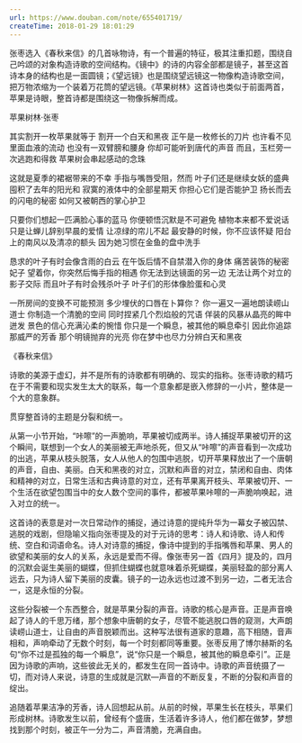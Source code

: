 ```yaml
---
url: https://www.douban.com/note/655401719/
createTime: 2018-01-29 18:01:29
---
```


张枣选入《春秋来信》的几首咏物诗，有一个普遍的特征，极其注重扣题，围绕自己吟颂的对象构造诗歌的空间结构。《镜中》的诗的内容全部都是镜子，甚至这首诗本身的结构也是一面圆镜；《望远镜》也是围绕望远镜这一物像构造诗歌空间，把万物浓缩为一个装着万花筒的望远镜。《苹果树林》这首诗也类似于前面两首，苹果是诗眼，整首诗都是围绕这一物像拆解而成。

苹果树林·张枣

其实割开一枚苹果就等于
割开一个白天和黑夜
正午是一枚修长的刀片
也许看不见里面血液的流动
也没有一双臂膀和腰身
你却可能听到唐代的声音
而且，玉栏旁一次逃跑和得救
苹果树会串起感动的念珠

这就是夏季的裙裾带来的不幸
手指与嘴唇受阻，然而
叶子们还是继续女妖的盛典
囤积了去年的阳光和
寂寞的液体中的全部星期天
你担心它们是否能护卫
扬长而去的闪电的秘密
如何又被朝西的掌心护卫

只要你们想起一匹满脸心事的蓝马
你便顿悟沉默是不可避免
植物本来都不爱说话
只是让蝉儿辞别早晨的爱情
让凉绿的帘儿不起
最安静的时候，你不应该怀疑
阳台上的南风以及清凉的额头
因为她习惯在金鱼的盘中洗手

恳求的叶子有时会像含雨的白云
在午饭后情不自禁潜入你的身体
痛苦装饰的秘密妃子
望着你，你突然后悔手指的相遇
你无法到达镜面的另一边
无法让两个对立的影子交际
而且叶子有时会残杀叶子
叶子们的形体像脸蛋和心灵

一所房间的变换不可能预测
多少埋伏的口唇在卜算你？
你一遍又一遍地朗读崂山道士
你制造一个清脆的空间
同时捏紧几个烈焰般的咒语
佯装的风暴从晶亮的眸中迸发
景色的信心充满沁柔的惋惜
你只是一个瞬息，被其他的瞬息牵引
因此你追踪那威严的芳香
那个明镜抛弃的光亮
你在梦中也尽力分辨白天和黑夜

《春秋来信》


诗歌的美源于虚幻，并不是所有的诗歌都有明确的、现实的指称。张枣诗歌的精巧在于不需要和现实发生太大的联系，每一个意象都是嵌入修辞的一小片，整体是一个大的意象群。

贯穿整首诗的主题是分裂和统一。

从第一小节开始，“咔嚓”的一声脆响，苹果被切成两半。诗人捕捉苹果被切开的这个瞬间，联想到一个女人的美丽被无声地杀死，但又从“咔嚓”的声音看到一次成功的出逃，苹果从枝头脱落，女人从他人的包围中逃脱，切开苹果释放出了一个唐朝的声音，自由、美丽。白天和黑夜的对立，沉默和声音的对立，禁闭和自由、肉体和精神的对立，日常生活和古典诗意的对立，还有苹果离开枝头、苹果被切开、一个生活在欲望包围当中的女人数个空间的事件，都被苹果咔嚓的一声脆响唤起，进入对立的统一。

这首诗的表意是对一次日常动作的捕捉，通过诗意的提纯升华为一幕女子被囚禁、逃脱的戏剧，但隐喻义指向张枣提及的对于元诗的思考：诗人和诗歌、诗人和传统、空白和词语命名。诗人对诗意的捕捉，像诗中提到的手指嘴唇和苹果、男人的欲望和美丽的女人的关系，永远是爱而不得。像张枣另一首《四月》提及的，四月的沉默会诞生美丽的蝴蝶，但抓住蝴蝶也就意味着杀死蝴蝶，美丽轻盈的部分离人远去，只为诗人留下美丽的皮囊。镜子的一边永远也过渡不到另一边，二者无法合一，这是永恒的分裂。

这些分裂被一个东西整合，就是苹果分裂的声音。诗歌的核心是声音。正是声音唤起了诗人的千思万绪，那个想象中唐朝的女子，尽管不能逃脱口唇的窥测，大声朗读崂山道士，让自由的声音脱颖而出。这种写法很有道家的意趣，高下相随，音声相和，声响牵动了无数个时刻，每一个时刻都同等重要。张枣反用了博尔赫斯的名句“你不过是孤独的每一个瞬息”，说“你只是一个瞬息，被其他的瞬息牵引”。正是因为诗歌的声响，这些彼此无关的，都发生在同一首诗中。诗歌的声音统摄了一切，而对诗人来说，诗意的生成就是沉默—声音的不断反复，不断的分裂和声音的绽出。

追随着苹果洁净的芳香，诗人回想起从前。从前的时候，苹果生长在枝头，苹果们形成树林。诗歌发生以前，曾经有个盛唐，生活着许多诗人，他们都在做梦，梦想找到那个时刻，被正午一分为二，声音清脆，充满自由。